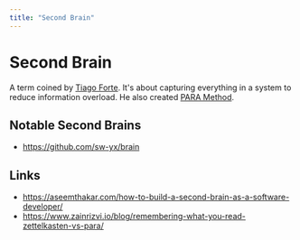 ```yaml
---
title: "Second Brain"
---
```


# Second Brain
A term coined by [Tiago Forte](https://fortelabs.co). It's about capturing everything in a system to reduce information overload. He also created [PARA Method](/PARA%20Method.md).

## Notable Second Brains
- https://github.com/sw-yx/brain

## Links
- https://aseemthakar.com/how-to-build-a-second-brain-as-a-software-developer/
- https://www.zainrizvi.io/blog/remembering-what-you-read-zettelkasten-vs-para/